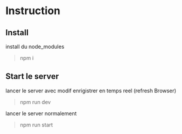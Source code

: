 # Instruction

## Install
install du node_modules
> npm i

## Start le server
lancer le server avec modif enrigistrer en temps reel (refresh Browser)
>npm run dev

lancer le server normalement
>npm run start
